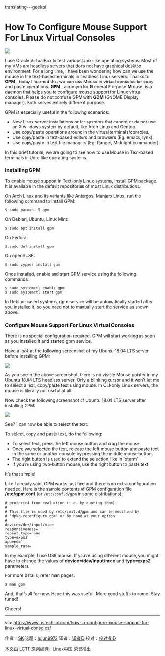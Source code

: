 translating---geekpi

How To Configure Mouse Support For Linux Virtual Consoles
======

![](https://www.ostechnix.com/wp-content/uploads/2018/09/GPM-1-720x340.png)

I use Oracle VirtualBox to test various Unix-like operating systems. Most of my VMs are headless servers that does not have graphical desktop environment. For a long time, I have been wondering how can we use the mouse in the text-based terminals in headless Linux servers. Thanks to **GPM** , today I learned that we can use Mouse in virtual consoles for copy and paste operations. **GPM** , acronym for **G** eneral **P** urpose **M** ouse, is a daemon that helps you to configure mouse support for Linux virtual consoles. Please do not confuse GPM with **GDM** (GNOME Display manager). Both serves entirely different purpose.

GPM is especially useful in the following scenarios:

  * New Linux server installations or for systems that cannot or do not use an X windows system by default, like Arch Linux and Gentoo.
  * Use copy/paste operations around in the virtual terminals/consoles.
  * Use copy/paste in text-based editors and browsers (Eg. emacs, lynx).
  * Use copy/paste in text file managers (Eg. Ranger, Midnight commander).



In this brief tutorial, we are going to see how to use Mouse in Text-based terminals in Unix-like operating systems.

### Installing GPM

To enable mouse support in Text-only Linux systems, install GPM package. It is available in the default repositories of most Linux distributions.

On Arch Linux and its variants like Antergos, Manjaro Linux, run the following command to install GPM:

```
$ sudo pacman -S gpm
```

On Debian, Ubuntu, Linux Mint:

```
$ sudo apt install gpm
```

On Fedora:

```
$ sudo dnf install gpm
```

On openSUSE:

```
$ sudo zypper install gpm
```

Once installed, enable and start GPM service using the following commands:

```
$ sudo systemctl enable gpm
$ sudo systemctl start gpm
```

In Debian-based systems, gpm service will be automatically started after you installed it, so you need not to manually start the service as shown above.

### Configure Mouse Support For Linux Virtual Consoles

There is no special configuration required. GPM will start working as soon as you installed it and started gpm service.

Have a look at the following screenshot of my Ubuntu 18.04 LTS server before installing GPM:

![](https://www.ostechnix.com/wp-content/uploads/2018/09/Ubuntu-18.04-CLI.png)

As you see in the above screenshot, there is no visible Mouse pointer in my Ubuntu 18.04 LTS headless server. Only a blinking cursor and it won’t let me to select a text, copy/paste text using mouse. In CLI-only Linux servers, the mouse is literally not useful at all.

Now check the following screenshot of Ubuntu 18.04 LTS server after installing GPM:

![](https://www.ostechnix.com/wp-content/uploads/2018/09/GPM.png)

See? I can now be able to select the text.

To select, copy and paste text, do the following:

  * To select text, press the left mouse button and drag the mouse.
  * Once you selected the text, release the left mouse button and paste text in the same or another console by pressing the middle mouse button.
  * The right button is used to extend the selection, like in `xterm’.
  * If you’re using two-button mouse, use the right button to paste text.



It’s that simple!

Like I already said, GPM works just fine and there is no extra configuration needed. Here is the sample contents of GPM configuration file **/etc/gpm.conf** (or `/etc/conf.d/gpm` in some distributions):

```
# protected from evaluation (i.e. by quoting them).
#
# This file is used by /etc/init.d/gpm and can be modified by
# "dpkg-reconfigure gpm" or by hand at your option.
#
device=/dev/input/mice
responsiveness=
repeat_type=none
type=exps2
append=''
sample_rate=
```

In my example, I use USB mouse. If you’re using different mouse, you might have to change the values of **device=/dev/input/mice** and **type=exps2** parameters.

For more details, refer man pages.

```
$ man gpm
```

And, that’s all for now. Hope this was useful. More good stuffs to come. Stay tuned!

Cheers!



--------------------------------------------------------------------------------

via: https://www.ostechnix.com/how-to-configure-mouse-support-for-linux-virtual-consoles/

作者：[SK][a]
选题：[lujun9972](https://github.com/lujun9972)
译者：[译者ID](https://github.com/译者ID)
校对：[校对者ID](https://github.com/校对者ID)

本文由 [LCTT](https://github.com/LCTT/TranslateProject) 原创编译，[Linux中国](https://linux.cn/) 荣誉推出

[a]: https://www.ostechnix.com/author/sk/
